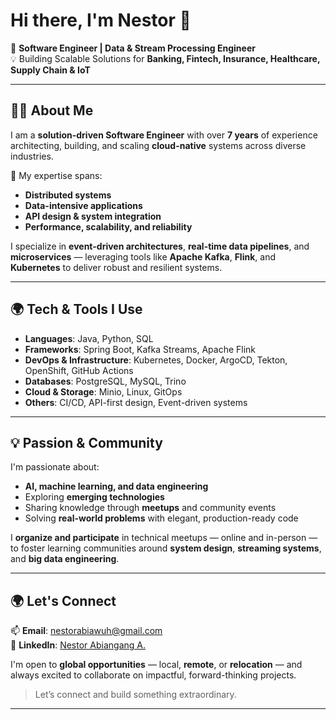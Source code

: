# Hi there, I'm Nestor 👋

🚀 **Software Engineer | Data & Stream Processing Engineer**  
💡 Building Scalable Solutions for **Banking, Fintech, Insurance, Healthcare, Supply Chain & IoT**

---

## 👨‍💻 About Me

I am a **solution-driven Software Engineer** with over **7 years** of experience architecting, building, and scaling **cloud-native** systems across diverse industries.

🔧 My expertise spans:

- **Distributed systems**
- **Data-intensive applications**
- **API design & system integration**
- **Performance, scalability, and reliability**

I specialize in **event-driven architectures**, **real-time data pipelines**, and **microservices** — leveraging tools like **Apache Kafka**, **Flink**, and **Kubernetes** to deliver robust and resilient systems.

---

## 🌍 Tech & Tools I Use

- **Languages**: Java, Python, SQL  
- **Frameworks**: Spring Boot, Kafka Streams, Apache Flink  
- **DevOps & Infrastructure**: Kubernetes, Docker, ArgoCD, Tekton, OpenShift, GitHub Actions  
- **Databases**: PostgreSQL, MySQL, Trino  
- **Cloud & Storage**: Minio, Linux, GitOps  
- **Others**: CI/CD, API-first design, Event-driven systems

---

## 💡 Passion & Community

I'm passionate about:

- **AI, machine learning, and data engineering**
- Exploring **emerging technologies**
- Sharing knowledge through **meetups** and community events  
- Solving **real-world problems** with elegant, production-ready code

I **organize and participate** in technical meetups — online and in-person — to foster learning communities around **system design**, **streaming systems**, and **big data engineering**.

---

## 🌍 Let's Connect

📫 **Email**: [nestorabiawuh@gmail.com](mailto:nestorabiawuh@gmail.com)  
🔗 **LinkedIn**: [Nestor Abiangang A.](https://www.linkedin.com/in/nestor-abiangang/)

I'm open to **global opportunities** — local, **remote**, or **relocation** — and always excited to collaborate on impactful, forward-thinking projects.

> Let’s connect and build something extraordinary.

---
